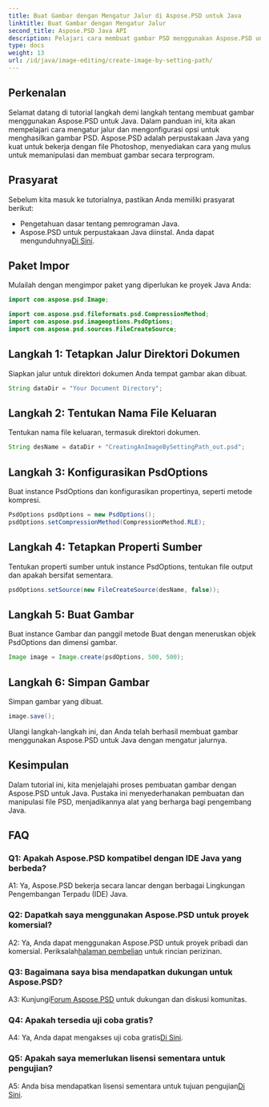 ```yaml
---
title: Buat Gambar dengan Mengatur Jalur di Aspose.PSD untuk Java
linktitle: Buat Gambar dengan Mengatur Jalur
second_title: Aspose.PSD Java API
description: Pelajari cara membuat gambar PSD menggunakan Aspose.PSD untuk Java. Ikuti panduan langkah demi langkah kami untuk menghasilkan gambar dengan lancar.
type: docs
weight: 13
url: /id/java/image-editing/create-image-by-setting-path/
---
```

## Perkenalan

Selamat datang di tutorial langkah demi langkah tentang membuat gambar menggunakan Aspose.PSD untuk Java. Dalam panduan ini, kita akan mempelajari cara mengatur jalur dan mengonfigurasi opsi untuk menghasilkan gambar PSD. Aspose.PSD adalah perpustakaan Java yang kuat untuk bekerja dengan file Photoshop, menyediakan cara yang mulus untuk memanipulasi dan membuat gambar secara terprogram.

## Prasyarat

Sebelum kita masuk ke tutorialnya, pastikan Anda memiliki prasyarat berikut:

- Pengetahuan dasar tentang pemrograman Java.
-  Aspose.PSD untuk perpustakaan Java diinstal. Anda dapat mengunduhnya[Di Sini](https://releases.aspose.com/psd/java/).

## Paket Impor

Mulailah dengan mengimpor paket yang diperlukan ke proyek Java Anda:

```java
import com.aspose.psd.Image;

import com.aspose.psd.fileformats.psd.CompressionMethod;
import com.aspose.psd.imageoptions.PsdOptions;
import com.aspose.psd.sources.FileCreateSource;

```

## Langkah 1: Tetapkan Jalur Direktori Dokumen

Siapkan jalur untuk direktori dokumen Anda tempat gambar akan dibuat.

```java
String dataDir = "Your Document Directory";
```

## Langkah 2: Tentukan Nama File Keluaran

Tentukan nama file keluaran, termasuk direktori dokumen.

```java
String desName = dataDir + "CreatingAnImageBySettingPath_out.psd";
```

## Langkah 3: Konfigurasikan PsdOptions

Buat instance PsdOptions dan konfigurasikan propertinya, seperti metode kompresi.

```java
PsdOptions psdOptions = new PsdOptions();
psdOptions.setCompressionMethod(CompressionMethod.RLE);
```

## Langkah 4: Tetapkan Properti Sumber

Tentukan properti sumber untuk instance PsdOptions, tentukan file output dan apakah bersifat sementara.

```java
psdOptions.setSource(new FileCreateSource(desName, false));
```

## Langkah 5: Buat Gambar

Buat instance Gambar dan panggil metode Buat dengan meneruskan objek PsdOptions dan dimensi gambar.

```java
Image image = Image.create(psdOptions, 500, 500);
```

## Langkah 6: Simpan Gambar

Simpan gambar yang dibuat.

```java
image.save();
```

Ulangi langkah-langkah ini, dan Anda telah berhasil membuat gambar menggunakan Aspose.PSD untuk Java dengan mengatur jalurnya.

## Kesimpulan

Dalam tutorial ini, kita menjelajahi proses pembuatan gambar dengan Aspose.PSD untuk Java. Pustaka ini menyederhanakan pembuatan dan manipulasi file PSD, menjadikannya alat yang berharga bagi pengembang Java.

## FAQ

### Q1: Apakah Aspose.PSD kompatibel dengan IDE Java yang berbeda?

A1: Ya, Aspose.PSD bekerja secara lancar dengan berbagai Lingkungan Pengembangan Terpadu (IDE) Java.

### Q2: Dapatkah saya menggunakan Aspose.PSD untuk proyek komersial?

 A2: Ya, Anda dapat menggunakan Aspose.PSD untuk proyek pribadi dan komersial. Periksalah[halaman pembelian](https://purchase.aspose.com/buy) untuk rincian perizinan.

### Q3: Bagaimana saya bisa mendapatkan dukungan untuk Aspose.PSD?

 A3: Kunjungi[Forum Aspose.PSD](https://forum.aspose.com/c/psd/34) untuk dukungan dan diskusi komunitas.

### Q4: Apakah tersedia uji coba gratis?

 A4: Ya, Anda dapat mengakses uji coba gratis[Di Sini](https://releases.aspose.com/).

### Q5: Apakah saya memerlukan lisensi sementara untuk pengujian?

 A5: Anda bisa mendapatkan lisensi sementara untuk tujuan pengujian[Di Sini](https://purchase.aspose.com/temporary-license/).
